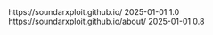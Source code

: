 <?xml version="1.0" encoding="UTF-8"?>
<urlset xmlns="http://www.sitemaps.org/schemas/sitemap/0.9">
  <url>
    <loc>https://soundarxploit.github.io/</loc>
    <lastmod>2025-01-01</lastmod>
    <priority>1.0</priority>
  </url>
  <url>
    <loc>https://soundarxploit.github.io/about/</loc>
    <lastmod>2025-01-01</lastmod>
    <priority>0.8</priority>
  </url>
  <!-- Add other URLs here -->
</urlset>
